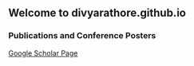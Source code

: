## Welcome to divyarathore.github.io

### Publications and Conference Posters

[Google Scholar Page](https://scholar.google.com/citations?hl=en&user=RASvnnkAAAAJ&view_op=list_works&sortby=pubdate)
